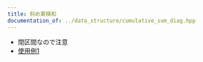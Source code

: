 ```yaml
---
title: 斜め累積和
documentation_of: ../data_structure/cumulative_sum_diag.hpp
---
```


- 閉区間なので注意
- [使用例1](https://atcoder.jp/contests/abc265/submissions/36930250)
